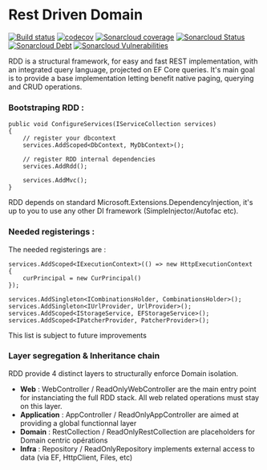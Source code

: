 # Rest Driven Domain

[![Build status](https://ci.appveyor.com/api/projects/status/edtq86puuj8qma2h?svg=true)](https://ci.appveyor.com/project/LuccaIntegration/restdrivendomain)
[![codecov](https://codecov.io/gh/LuccaSA/RestDrivenDomain/branch/master/graph/badge.svg)](https://codecov.io/gh/LuccaSA/RestDrivenDomain)
[![Sonarcloud coverage](https://sonarcloud.io/api/project_badges/measure?project=RestDrivenDomain&metric=coverage)](https://sonarcloud.io/dashboard?id=RestDrivenDomain)
[![Sonarcloud Status](https://sonarcloud.io/api/project_badges/measure?project=RestDrivenDomain&metric=alert_status)](https://sonarcloud.io/dashboard?id=RestDrivenDomain)
[![Sonarcloud Debt](https://sonarcloud.io/api/project_badges/measure?project=RestDrivenDomain&metric=sqale_index)](https://sonarcloud.io/dashboard?id=RestDrivenDomain)
[![Sonarcloud Vulnerabilities](https://sonarcloud.io/api/project_badges/measure?project=RestDrivenDomain&metric=vulnerabilities)](https://sonarcloud.io/dashboard?id=RestDrivenDomain)


RDD is a structural framework, for easy and fast REST implementation, with an integrated query language, projected on EF Core queries.  It's main goal is to provide a base implementation letting benefit native paging, querying and CRUD operations.

### Bootstraping RDD : 

``` charp
public void ConfigureServices(IServiceCollection services)
{
    // register your dbcontext
    services.AddScoped<DbContext, MyDbContext>();

    // register RDD internal dependencies
    services.AddRdd();
 
    services.AddMvc();
}
```

RDD depends on standard Microsoft.Extensions.DependencyInjection, it's up to you to use any other DI framework (SimpleInjector/Autofac etc).

### Needed registerings : 

The needed registerings are : 

``` charp
services.AddScoped<IExecutionContext>(() => new HttpExecutionContext
{
    curPrincipal = new CurPrincipal()
});

services.AddSingleton<ICombinationsHolder, CombinationsHolder>();
services.AddSingleton<IUrlProvider, UrlProvider>();
services.AddScoped<IStorageService, EFStorageService>();
services.AddScoped<IPatcherProvider, PatcherProvider>();
```

This list is subject to future improvements

### Layer segregation & Inheritance chain

RDD provide 4 distinct layers to structurally enforce Domain isolation.
- **Web** : WebController / ReadOnlyWebController are the main entry point for instanciating the full RDD stack. All web related operations must stay on this layer.
- **Application** : AppController / ReadOnlyAppController are aimed at providing a global functionnal layer
- **Domain** : RestCollection / ReadOnlyRestCollection are placeholders for Domain centric opérations
- **Infra** : Repository / ReadOnlyRepository implements external access to data (via EF, HttpClient, Files, etc)

